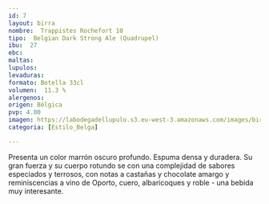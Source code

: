```yaml
---
id: 7
layout: birra
nombre:  Trappistes Rochefort 10
tipo:  Belgian Dark Strong Ale (Quadrupel)
ibu:  27
ebc:
maltas: 
lupulos: 
levaduras: 
formato: Botella 33cl
volumen:  11.3 %
alergenos: 
origen: Bélgica
pvp: 4.00
imagen: https://labodegadellupulo.s3.eu-west-3.amazonaws.com/images/birras/trappistes10.jpg
categoria: [Estilo_Belga]

---
```

Presenta un color marrón oscuro profundo. Espuma densa y duradera. Su gran fuerza y su cuerpo rotundo se con una complejidad de sabores especiados y terrosos, con notas a castañas y chocolate amargo y reminiscencias a vino de Oporto, cuero, albaricoques y roble - una bebida muy interesante.



